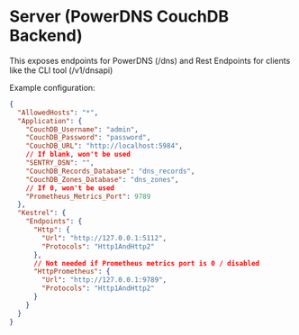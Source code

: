 # Server (PowerDNS CouchDB Backend)

This exposes endpoints for PowerDNS (/dns) and Rest Endpoints for clients like the CLI tool (/v1/dnsapi)

Example configuration:
```json
{
  "AllowedHosts": "*",
  "Application": {
    "CouchDB_Username": "admin",
    "CouchDB_Password": "password",
    "CouchDB_URL": "http://localhost:5984",
    // If blank, won't be used
    "SENTRY_DSN": "",
    "CouchDB_Records_Database": "dns_records",
    "CouchDB_Zones_Database": "dns_zones",
    // If 0, won't be used
    "Prometheus_Metrics_Port": 9789
  },
  "Kestrel": {
    "Endpoints": {
      "Http": {
        "Url": "http://127.0.0.1:5112",
        "Protocols": "Http1AndHttp2"
      },
      // Not needed if Prometheus metrics port is 0 / disabled
      "HttpPrometheus": {
        "Url": "http://127.0.0.1:9789",
        "Protocols": "Http1AndHttp2"
      }
    }
  }
}
```
